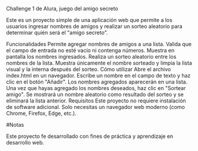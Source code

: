Challenge 1 de Alura, juego del amigo secreto

Este es un proyecto simple de una aplicación web que permite a los usuarios ingresar nombres de amigos y realizar un sorteo aleatorio para determinar quién será el "amigo secreto".

Funcionalidades
Permite agregar nombres de amigos a una lista.
Valida que el campo de entrada no esté vacío ni contenga números.
Muestra en pantalla los nombres ingresados.
Realiza un sorteo aleatorio entre los nombres de la lista.
Muestra únicamente el nombre sorteado y limpia la lista visual y la interna después del sorteo.
Cómo utilizar
Abre el archivo index.html en un navegador.
Escribe un nombre en el campo de texto y haz clic en el botón "Añadir".
Los nombres agregados aparecerán en una lista.
Una vez que hayas agregado los nombres deseados, haz clic en "Sortear amigo".
Se mostrará un nombre aleatorio como resultado del sorteo y se eliminará la lista anterior.
Requisitos
Este proyecto no requiere instalación de software adicional. Solo necesitas un navegador web moderno (como Chrome, Firefox, Edge, etc.).

#Notas

Este proyecto fe desarrollado con fines de práctica y aprendizaje en desarrollo web.
